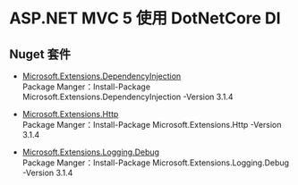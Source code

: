# ASP.NET MVC 5 使用 DotNetCore DI

## Nuget 套件
* [Microsoft.Extensions.DependencyInjection](https://www.nuget.org/packages/Microsoft.Extensions.DependencyInjection/3.1.4) <br/>
  Package Manger：Install-Package Microsoft.Extensions.DependencyInjection -Version 3.1.4

* [Microsoft.Extensions.Http](https://www.nuget.org/packages/Microsoft.Extensions.Http/3.1.4) <br/>
  Package Manger：Install-Package Microsoft.Extensions.Http -Version 3.1.4
  
* [Microsoft.Extensions.Logging.Debug](https://www.nuget.org/packages/Microsoft.Extensions.Logging.Debug/3.1.4) <br/>
  Package Manger：Install-Package Microsoft.Extensions.Logging.Debug -Version 3.1.4
